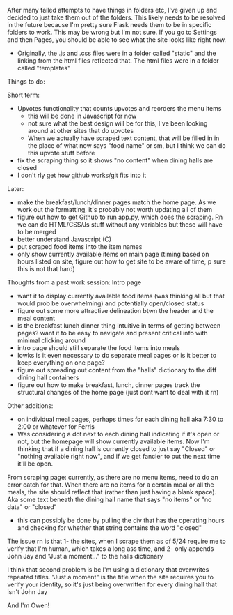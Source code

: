 After many failed attempts to have things in folders etc, I've given up and decided to just take them out of the folders. This likely needs to be resolved in the future because I'm pretty sure Flask needs them to be in specific folders to work. This may be wrong but I'm not sure. If you go to Settings and then Pages, you should be able to see what the site looks like right now. 
- Originally, the .js and .css files were in a folder called "static" and the linking from the html files reflected that. The html files were in a folder called "templates"

Things to do:

Short term:
- Upvotes functionality that counts upvotes and reorders the menu items
  - this will be done in Javascript for now
  - not sure what the best design will be for this, I've been looking around at other sites that do upvotes
  - When we actually have scraped text content, that will be filled in in the place of what now says "food name" or sm, but I think we can do this upvote stuff before
- fix the scraping thing so it shows "no content" when dining halls are closed
- I don't rly get how github works/git fits into it

Later:
- make the breakfast/lunch/dinner pages match the home page. As we work out the formatting, it's probably not worth updating all of them
- figure out how to get Github to run app.py, which does the scraping. Rn we can do HTML/CSS/Js stuff without any variables but these will have to be merged
- better understand Javascript (C)
- put scraped food items into the item names
- only show currently available items on main page (timing based on hours listed on site, figure out how to get site to be aware of time, p sure this is not that hard)

Thoughts from a past work session:
Intro page
  - want it to display currently available food items (was thinking all but that would prob be overwhelming) and potentially open/closed status 
  - figure out some more attractive delineation btwn the header and the meal content
  -  is the breakfast lunch dinner thing intuitive in terms of getting between pages? want it to be easy to navigate and present critical info with minimal clicking around
  - intro page should still separate the food items into meals
  - lowks is it even necessary to do separate meal pages or is it better to keep everything on one page?
  - figure out spreading out content from the "halls" dictionary to the diff dining hall containers
  - figure out how to make breakfast, lunch, dinner pages track the structural changes of the home page (just dont want to deal with it rn)

Other additions:
  - on individual meal pages, perhaps times for each dining hall aka 7:30 to 2:00 or whatever for Ferris
  - Was considering a dot next to each dining hall indicating if it's open or not, but the homepage will show currently available items. Now I'm thinking that if a dining hall is currently closed to just say "Closed" or "nothing available right now", and if we get fancier to put the next time it'll be open.

From scraping page: 
currently, as there are no menu items, need to do an error catch for that. When there are no items for a certain meal or all the meals, the site should reflect that (rather than just having a blank space). Aka some text beneath the dining hall name that says "no items" or "no data" or "closed"
- this can possibly be done by pulling the div that has the operating hours and checking for whether that string contains the word "closed"

The issue rn is that 1- the sites, when I scrape them as of 5/24 require me to verify that I'm human, which takes a long ass time, and 2- only appends John Jay and "Just a moment..." to the halls dictionary

I think that second problem is bc I'm using a dictionary that overwrites repeated titles. "Just a moment" is the title when the site requires you to verify your identity, so it's just being overwritten for every dining hall that isn't John Jay

And I'm Owen!
